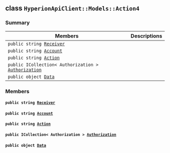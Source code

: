 ## class `HyperionApiClient::Models::Action4` 

### Summary

 Members                        | Descriptions                                
--------------------------------|---------------------------------------------
`public string `[`Receiver`](#class_hyperion_api_client_1_1_models_1_1_action4_1a615f241c2af9af40ff4959b7d923f6c8) | 
`public string `[`Account`](#class_hyperion_api_client_1_1_models_1_1_action4_1a8edb7e614aa530a58c647d8d273b1d8b) | 
`public string `[`Action`](#class_hyperion_api_client_1_1_models_1_1_action4_1a6cbcc18d725aac9ed8a4f9040221606c) | 
`public ICollection< Authorization > `[`Authorization`](#class_hyperion_api_client_1_1_models_1_1_action4_1aa77569be4faccba82162b59ec31322e0) | 
`public object `[`Data`](#class_hyperion_api_client_1_1_models_1_1_action4_1a248bfced8a2a84c147f9b20efe3e669a) | 

### Members

#### `public string `[`Receiver`](#class_hyperion_api_client_1_1_models_1_1_action4_1a615f241c2af9af40ff4959b7d923f6c8) 

#### `public string `[`Account`](#class_hyperion_api_client_1_1_models_1_1_action4_1a8edb7e614aa530a58c647d8d273b1d8b) 

#### `public string `[`Action`](#class_hyperion_api_client_1_1_models_1_1_action4_1a6cbcc18d725aac9ed8a4f9040221606c) 

#### `public ICollection< Authorization > `[`Authorization`](#class_hyperion_api_client_1_1_models_1_1_action4_1aa77569be4faccba82162b59ec31322e0) 

#### `public object `[`Data`](#class_hyperion_api_client_1_1_models_1_1_action4_1a248bfced8a2a84c147f9b20efe3e669a) 

